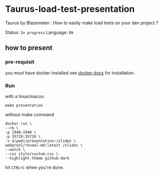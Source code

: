 # Taurus-load-test-presentation
Taurus by Blazemeter : How to easily make load tests on your dev project ?

Status: `In progress`
Language: `EN`

## how to present

### pre-requisit

you must have docker installed see [docker docs](https://docs.docker.com/engine/install/) for installation.

### Run

with a linux/macos:
```shell
make presentation
```

without make command
```shell
docker run \
--rm \
-p 1948:1948 \
-p 35729:35729 \
-v $(pwd)/presentation:/slides \
webpronl/reveal-md:latest /slides \
--watch \
--css style/custom.css \
--highlight-theme github-dark
```

hit `CTRL+C` when you're done.
